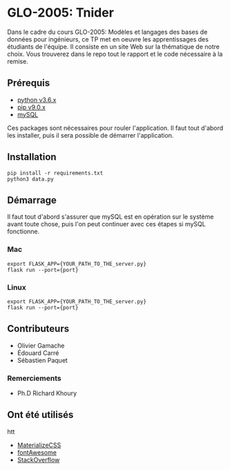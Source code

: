 # GLO-2005: Tnider

Dans le cadre du cours GLO-2005: Modèles et langages des bases de données pour ingénieurs, ce TP met en oeuvre les
apprentissages des étudiants de l'équipe. Il consiste en un site Web sur la thématique de notre choix. Vous trouverez
dans le repo tout le rapport et le code nécessaire à la remise.

## Prérequis

* [python v3.6.x](https://www.python.org/downloads/)
* [pip v9.0.x](https://pypi.python.org/pypi/pip)
* [mySQL](https://www.mysql.com/downloads/)

Ces packages sont nécessaires pour rouler l'application. Il faut tout d'abord les installer, puis il sera possible de 
démarrer l'application.

## Installation

```
pip install -r requirements.txt
python3 data.py
```

## Démarrage

Il faut tout d'abord s'assurer que mySQL est en opération sur le système avant toute chose, puis l'on peut continuer
avec ces étapes si mySQL fonctionne.

### Mac

```
export FLASK_APP={YOUR_PATH_TO_THE_server.py}  
flask run --port={port}  
```

### Linux

```
export FLASK_APP={YOUR_PATH_TO_THE_server.py}  
flask run --port={port}
```

## Contributeurs

* Olivier Gamache
* Édouard Carré
* Sébastien Paquet

### Remerciements

* Ph.D Richard Khoury

## Ont été utilisés
htt
* [MaterializeCSS](https://www.materializecss.com)
* [fontAwesome](https://fontawesome.com)
* [StackOverflow](https://stackoverflow.com)
